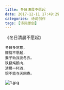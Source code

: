 ```yaml
---
title: 冬日清晨不愿起
date: 2017-12-11 17:49:29
categories: 诗词创作
tags: [诗词原创]
---
```


   《冬日清晨不愿起》

    冬日多寒意，
    朦胧不愿起，
    妻子劝我披冬衣。
    铁锅炖鹅肉，
    清晨一杯酒，
    恨不能与天同寿。

<!--more-->
![1.jpg](1.jpg)